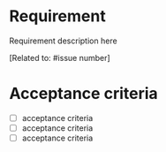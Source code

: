 # Requirement

Requirement description here

[Related to: #issue number]

# Acceptance criteria

- [ ] acceptance criteria
- [ ] acceptance criteria
- [ ] acceptance criteria
